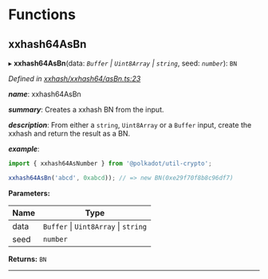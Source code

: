 

# Functions

<a id="xxhash64asbn"></a>

##  xxhash64AsBn

▸ **xxhash64AsBn**(data: *`Buffer` \| `Uint8Array` \| `string`*, seed: *`number`*): `BN`

*Defined in [xxhash/xxhash64/asBn.ts:23](https://github.com/polkadot-js/common/blob/c11f068/packages/util-crypto/src/xxhash/xxhash64/asBn.ts#L23)*

*__name__*: xxhash64AsBn

*__summary__*: Creates a xxhash BN from the input.

*__description__*: From either a `string`, `Uint8Array` or a `Buffer` input, create the xxhash and return the result as a BN.

*__example__*:   

```javascript
import { xxhash64AsNumber } from '@polkadot/util-crypto';

xxhash64AsBn('abcd', 0xabcd)); // => new BN(0xe29f70f8b8c96df7)
```

**Parameters:**

| Name | Type |
| ------ | ------ |
| data | `Buffer` \| `Uint8Array` \| `string` |
| seed | `number` |

**Returns:** `BN`

___

